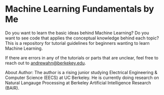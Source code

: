 # Machine Learning Fundamentals by Me

Do you want to learn the basic ideas behind Machine Learning? Do you want to see code that applies the conceptual knowledge behind each topic? This is a repository for tutorial guidelines for beginners wanting to learn Machine Learning.

If there are errors in any of the tutorials or parts that are unclear, feel free to reach out to andrewahn@berkekey.edu.

About Author: The author is a rising junior studying Electrical Engineering & Computer Science (EECS) at UC Berkeley. He is currently doing research on Natural Langauge Processing at Berkeley Artificial Intelligence Research (BAIR).
